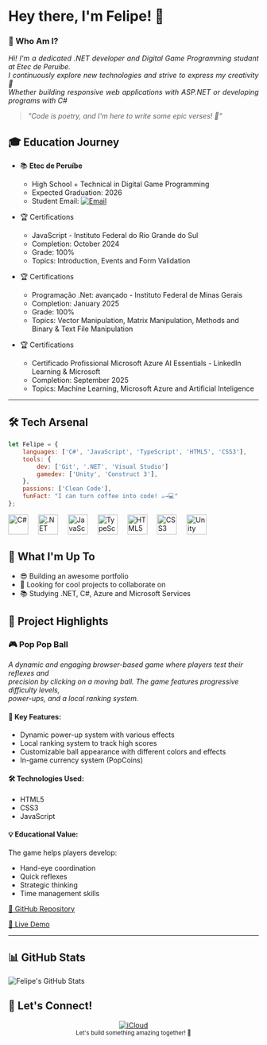 # Hey there, I'm Felipe! 👋

### 🎯 Who Am I?

<p align="justify"><i>
Hi! I'm a dedicated .NET developer and Digital Game Programming studant at Etec de Peruíbe.<br>
I continuously explore new technologies and strive to express my creativity 🧶<br>
Whether building responsive web applications with ASP.NET or developing programs with C#</i>
</p>

> *"Code is poetry, and I'm here to write some epic verses! 🚀"*

## 🎓 Education Journey

- 📚 **Etec de Peruíbe**
  - High School + Technical in Digital Game Programming
  - Expected Graduation: 2026
  - Student Email: [![Email](https://img.shields.io/badge/Email-FF0000?style=flat&logo=gmail&logoColor=white)](mailto:felipe.rodrigues241@etec.sp.gov.br)

- 🏆 Certifications  
  - JavaScript - Instituto Federal do Rio Grande do Sul
  - Completion: October 2024
  - Grade: 100%
  - Topics: Introduction, Events and Form Validation
 
- 🏆 Certifications  
  - Programação .Net: avançado - Instituto Federal de Minas Gerais
  - Completion: January 2025
  - Grade: 100%
  - Topics: Vector Manipulation, Matrix Manipulation, Methods and Binary & Text File Manipulation
 
- 🏆 Certifications  
  - Certificado Profissional Microsoft Azure AI Essentials - LinkedIn Learning & Microsoft 
  - Completion: September 2025
  - Topics: Machine Learning, Microsoft Azure and Artificial Inteligence
 
---

## 🛠️ Tech Arsenal

```javascript
let Felipe = {
    languages: ['C#', 'JavaScript', 'TypeScript', 'HTML5', 'CSS3'],
    tools: {
        dev: ['Git', '.NET', 'Visual Studio']
        gamedev: ['Unity', 'Construct 3'],
    },
    passions: ['Clean Code'],
    funFact: "I can turn coffee into code! ☕→💻"
};
```

<div align="left">
  <img src="https://cdn.jsdelivr.net/gh/devicons/devicon/icons/csharp/csharp-original.svg" height="40" alt="C#" />
  <img width="12" />
  <img src="https://cdn.jsdelivr.net/gh/devicons/devicon/icons/dot-net/dot-net-original.svg" height="40" alt=".NET" />
  <img width="12" />
  <img src="https://cdn.jsdelivr.net/gh/devicons/devicon/icons/javascript/javascript-original.svg" height="40" alt="JavaScript" />
  <img width="12" />
  <img src="https://cdn.jsdelivr.net/gh/devicons/devicon/icons/typescript/typescript-original.svg" height="40" alt="TypeScript" />
  <img width="12" />
  <img src="https://cdn.jsdelivr.net/gh/devicons/devicon/icons/html5/html5-original.svg" height="40" alt="HTML5" />
  <img width="12" />
  <img src="https://cdn.jsdelivr.net/gh/devicons/devicon/icons/css3/css3-original.svg" height="40" alt="CSS3" />
  <img width="12" />
  <img src="https://cdn.jsdelivr.net/gh/devicons/devicon/icons/unity/unity-original.svg" height="40" alt="Unity" />
  <img width="12" />
</div>

## 🚀 What I'm Up To

- 😎 Building an awesome portfolio
- 🤝 Looking for cool projects to collaborate on
- 📚 Studying .NET, C#, Azure and Microsoft Services
  
## 🌟 Project Highlights

### 🎮 Pop Pop Ball
*A dynamic and engaging browser-based game where players test their reflexes and <br>precision by clicking on a moving ball. The game features progressive difficulty levels, <br>power-ups, and a local ranking system.*

#### 🚀 Key Features:
- Dynamic power-up system with various effects
- Local ranking system to track high scores
- Customizable ball appearance with different colors and effects
- In-game currency system (PopCoins)

#### 🛠️ Technologies Used:
- HTML5
- CSS3
- JavaScript

#### 💡 Educational Value:
The game helps players develop:
- Hand-eye coordination
- Quick reflexes
- Strategic thinking
- Time management skills

[🔗 GitHub Repository](https://github.com/frodrigss/pop-pop-ball)

[🔗 Live Demo](https://pop-pop-ball.vercel.app)

---

## 📊 GitHub Stats

<img align="center" src="https://github-readme-stats.vercel.app/api?username=frodrigss&show_icons=true&line_height=27&count_private=true&title_color=ffffff&text_color=c9cacc&icon_color=2bbc8a&bg_color=1d1f21" alt="Felipe's GitHub Stats" />

## 🤝 Let's Connect!

<div align="center">
  <a href="mailto:soaresrodriguesf07@icloud.com">
    <img src="https://img.shields.io/badge/iCloud-3693F3?style=for-the-badge&logo=iCloud&logoColor=white" alt="iCloud">
  </a>
</div>

<div align="center">
  <sub>Let's build something amazing together! 🚀</sub>
</div>

